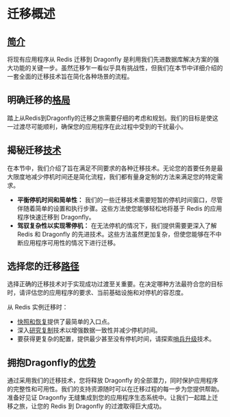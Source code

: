 # 迁移概述
## [简介](https://www.dragonflydb.io/docs/migrating-to-dragonfly#introduction%20%22Direct%20link%20to%20Introduction%22)
将现有应用程序从 Redis 迁移到 Dragonfly 是利用我们先进数据库解决方案的强大功能的关键一步。虽然迁移乍一看似乎具有挑战性，但我们在本节中详细介绍的一套全面的迁移技术旨在简化各种场景的流程。

## 明确迁移的[格局](https://www.dragonflydb.io/docs/migrating-to-dragonfly#navigating-the-migration-landscape%20%22%E7%9B%B4%E6%8E%A5%E9%93%BE%E6%8E%A5%E5%88%B0%E5%AF%BC%E8%88%AA%E8%BF%81%E7%A7%BB%E6%99%AF%E8%A7%82%22)
踏上从Redis到Dragonfly的迁移之旅需要仔细的考虑和规划。我们的目标是使这一过渡尽可能顺利，确保您的应用程序在此过程中受到的干扰最小。

## 揭秘迁移[技术](https://www.dragonflydb.io/docs/migrating-to-dragonfly#unveiling-the-migration-techniques "直接链接至揭秘迁移技术")
在本节中，我们介绍了旨在满足不同要求的各种迁移技术。无论您的首要任务是最大限度地减少停机时间还是简化流程，我们都有量身定制的方法来满足您的特定需求。

* **平衡停机时间和简单性：** 我们的一些迁移技术需要短暂的停机时间窗口，尽管伴随着简单的设置和执行步骤。这些方法使您能够轻松地将基于 Redis 的应用程序快速迁移到 Dragonfly。
* **驾驭复杂性以实现零停机：** 在无法停机的情况下，我们提供需要更深入了解 Redis 和 Dragonfly 的先进技术。这些方法虽然更加复杂，但使您能够在不中断应用程序可用性的情况下进行迁移。

## 选择您的迁移[路径](https://www.dragonflydb.io/docs/migrating-to-dragonfly#choosing-your-migration-path "直接链接到选择您的迁移路径")
选择正确的迁移技术对于实现成功过渡至关重要。在决定哪种方法最符合您的目标时，请评估您的应用程序的要求、当前基础设施和对停机的容忍度。

从 Redis 实例迁移时：

* [快照和恢复](https://www.dragonflydb.io/docs/migrating-to-dragonfly/from-redis-instance/snapshot-and-restore)提供了最简单的入口点。
* 深入[研究复制](https://www.dragonflydb.io/docs/migrating-to-dragonfly/from-redis-instance/replication)技术以增强数据一致性并减少停机时间。
* 要获得更复杂的配置，提供最少甚至没有停机时间，请探索[哨兵升级](https://www.dragonflydb.io/docs/migrating-to-dragonfly/from-redis-instance/sentinel-promotion)技术。

## 拥抱Dragonfly的[优势](https://www.dragonflydb.io/docs/migrating-to-dragonfly#embracing-the-dragonfly-advantage%20%22%E7%9B%B4%E6%8E%A5%E9%93%BE%E6%8E%A5%E5%88%B0%E6%8B%A5%E6%8A%B1%E8%9C%BB%E8%9C%93%E4%BC%98%E5%8A%BF%22)
通过采用我们的迁移技术，您将释放 Dragonfly 的全部潜力，同时保护应用程序的完整性和可用性。我们的支持资源随时可以在迁移过程的每一步为您提供帮助。准备好见证 Dragonfly 无缝集成到您的应用程序生态系统中。让我们一起踏上迁移之旅，让您的 Redis 到 Dragonfly 的过渡取得巨大成功。

